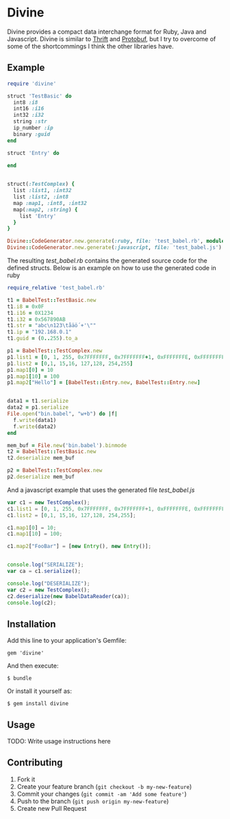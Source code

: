 # Divine

Divine provides a compact data interchange format for Ruby, Java and Javascript. Divine is similar to [Thrift](http://thrift.apache.org/) and [Protobuf](http://code.google.com/p/protobuf/), but I try to overcome of some of the shortcommings I think the other libraries have. 


## Example


```ruby
require 'divine'

struct 'TestBasic' do
  int8 :i8
  int16 :i16
  int32 :i32
  string :str
  ip_number :ip
  binary :guid
end

struct 'Entry' do
  
end


struct(:TestComplex) {
  list :list1, :int32
  list :list2, :int8
  map :map1, :int8, :int32
  map(:map2, :string) { 
    list 'Entry'
  }
}

Divine::CodeGenerator.new.generate(:ruby, file: 'test_babel.rb', module: 'BabelTest', parent_class: "Object")
Divine::CodeGenerator.new.generate(:javascript, file: 'test_babel.js')
```

The resulting _test_babel.rb_ contains the generated source code for the defined structs. Below is an example on how to use the generated code in ruby

```ruby
require_relative 'test_babel.rb'

t1 = BabelTest::TestBasic.new
t1.i8 = 0x0F
t1.i16 = 0X1234
t1.i32 = 0x567890AB
t1.str = "abc\n123\tåäö´+'\""
t1.ip = "192.168.0.1"
t1.guid = (0..255).to_a

p1 = BabelTest::TestComplex.new
p1.list1 = [0, 1, 255, 0x7FFFFFFF, 0x7FFFFFFF+1, 0xFFFFFFFE, 0xFFFFFFFF]
p1.list2 = [0,1, 15,16, 127,128, 254,255]
p1.map1[0] = 10
p1.map1[10] = 100
p1.map2["Hello"] = [BabelTest::Entry.new, BabelTest::Entry.new]


data1 = t1.serialize
data2 = p1.serialize
File.open("bin.babel", "w+b") do |f|
  f.write(data1)
  f.write(data2)
end

mem_buf = File.new('bin.babel').binmode
t2 = BabelTest::TestBasic.new
t2.deserialize mem_buf

p2 = BabelTest::TestComplex.new
p2.deserialize mem_buf
```

And a javascript example that uses the generated file _test_babel.js_

```javascript
var c1 = new TestComplex();
c1.list1 = [0, 1, 255, 0x7FFFFFFF, 0x7FFFFFFF+1, 0xFFFFFFFE, 0xFFFFFFFF];
c1.list2 = [0,1, 15,16, 127,128, 254,255];

c1.map1[0] = 10;
c1.map1[10] = 100;

c1.map2["FooBar"] = [new Entry(), new Entry()];


console.log("SERIALIZE");
var ca = c1.serialize();

console.log("DESERIALIZE");
var c2 = new TestComplex();
c2.deserialize(new BabelDataReader(ca));
console.log(c2);
```


## Installation

Add this line to your application's Gemfile:

    gem 'divine'

And then execute:

    $ bundle

Or install it yourself as:

    $ gem install divine

## Usage

TODO: Write usage instructions here

## Contributing

1. Fork it
2. Create your feature branch (`git checkout -b my-new-feature`)
3. Commit your changes (`git commit -am 'Add some feature'`)
4. Push to the branch (`git push origin my-new-feature`)
5. Create new Pull Request
